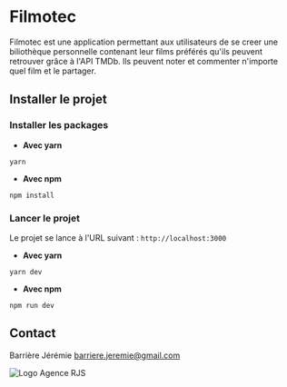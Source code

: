 # Filmotec

Filmotec est une application permettant aux utilisateurs de se creer une biliothèque personnelle contenant leur films préférés qu'ils peuvent retrouver grâce à l'API TMDb. Ils peuvent noter et commenter n'importe quel film et le partager.

## Installer le projet

### Installer les packages

- **Avec yarn**

```
yarn
```

- **Avec npm**
```
npm install
```


### Lancer le projet
Le projet se lance à l'URL suivant : `http://localhost:3000`
- **Avec yarn**

```
yarn dev
```

- **Avec npm**
```
npm run dev
```

## Contact
Barrière Jérémie <barriere.jeremie@gmail.com>

![Logo Agence RJS](https://studl.com/assets/uploads/logo_entreprises/35163/logo566849e513b5a7.34491942.jpg)